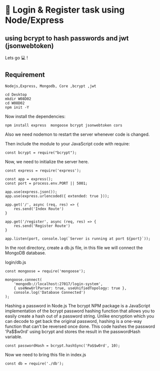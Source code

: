 
# :pushpin: Login & Register task using Node/Express
## using bcrypt to hash passwords and jwt (jsonwebtoken)

Lets go :computer: !

## Requirement

``` Nodejs,Express, Mongodb, Core ,bcrypt ,jwt ```

    
    cd Desktop
    mkdir W08D02
    cd W08D02
    npm init -Y
    



Now install the dependencies:

    npm install express  mongoose bcrypt jsonwebtoken cors

Also we need nodemon to restart the server whenever code is changed.

Then include the module to your JavaScript code with require:

```const bcrypt = require("bcrypt");```

Now, we need to initialize the server  here.

    const express = require('express');
   
    const app = express();
    const port = process.env.PORT || 5001;

    app.use(express.json());
    app.use(express.urlencoded({ extended: true }));

    app.get('/', async (req, res) => {
        res.send('Index Route')
    }

    app.get('/register', async (req, res) => {
        res.send('Register Route')
    }

    app.listen(port, console.log(`Server is running at port ${port}`));

In the root directory, create a db.js file, in this file we will connect the MongoDB database.

login/db.js

    const mongoose = require('mongoose');

    mongoose.connect(
        'mongodb://localhost:27017/login-system',
        { useNewUrlParser: true, useUnifiedTopology: true },
        console.log('Database Connected')
    );
    
Hashing a password in Node.js
The bcrypt NPM package is a JavaScript implementation of the bcrypt password hashing function that allows you to easily create a hash out of a password string. Unlike encryption which you can decode to get back the original password, hashing is a one-way function that can’t be reversed once done.
This code hashes the password 'Pa$$w0rd' using bcrypt and stores the result in the passwordHash variable.

``` const passwordHash = bcrypt.hashSync('Pa$$w0rd', 10); ```


Now we need to bring this file in index.js


    const db = require('./db');
